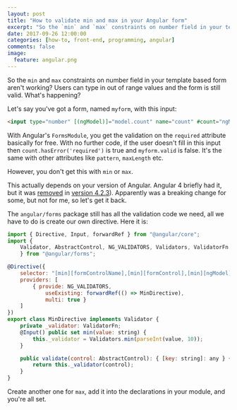 ```yaml
---
layout: post
title: "How to validate min and max in your Angular form"
excerpt: "So the `min` and `max` constraints on number field in your template based form aren't working? Here's the code to fix that"
date: 2017-09-26 12:00:00
categories: [how-to, front-end, programming, angular]
comments: false
image:
  feature: angular.png
---
```


So the `min` and `max` constraints on number field in your template based form aren't working? Users can type in out of range values and the form is still valid. What's happening?

Let's say you've got a form, named `myform`, with this input:

```html
<input type="number" [(ngModel)]="model.count" name="count" #count="ngModel" required min="0">
```

With Angular's `FormsModule`, you get the validation on the `required` attribute basically for free. With no further code, if the user doesn't fill in this input then `count.hasError('required')` is true and  `myform.valid` is false. It's the same with other attributes like `pattern`, `maxLength` etc.

However, you don't get this with `min` or `max`.

This actually depends on your version of Angular. Angular 4 briefly had it, but it was [removed](https://github.com/angular/angular/pull/17622) in [version 4.2.3](https://github.com/angular/angular/blob/e17128e7cb44729c0df7d9cfcaf3dc7d92466813/CHANGELOG.md#423-2017-06-16)). Apparently was a breaking change for some, but not for me, so let's get it back.

The `angular/forms` package still has all the validation code we need, all we have to do is create our own directive. Here it is:

```javascript
import { Directive, Input, forwardRef } from "@angular/core";
import {
	Validator, AbstractControl, NG_VALIDATORS, Validators, ValidatorFn
	} from "@angular/forms";

@Directive({
    selector: "[min][formControlName],[min][formControl],[min][ngModel]",
    providers: [
        { provide: NG_VALIDATORS,
			useExisting: forwardRef(() => MinDirective),
			multi: true }
    ]
})
export class MinDirective implements Validator {
    private _validator: ValidatorFn;
    @Input() public set min(value: string) {
        this._validator = Validators.min(parseInt(value, 10));
    }

    public validate(control: AbstractControl): { [key: string]: any } {
        return this._validator(control);
    }
}
```

Create another one for `max`, add it into the declarations in your module, and you're all set.
